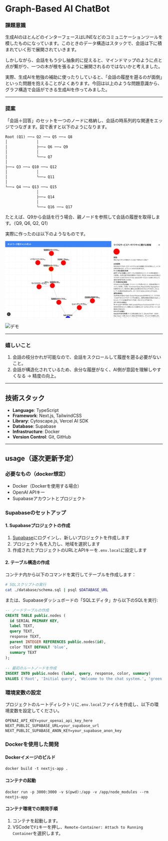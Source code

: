 # Graph-Based AI ChatBot

### 課題意識
生成AIのほとんどのインターフェースはLINEなどのコミュニケーションツールを模したものになっています。このときのデータ構造はスタックで、会話は下に積まれていく形で展開されていきます。

しかしながら、会話をもう少し抽象的に捉えると、マインドマップのように点と点が繋がり、一つの木が根を張るように展開されるのではないかと考えました。

実際、生成AIを勉強の補助に使ったりしていると、「会話の履歴を遡るのが面倒」といった問題を抱えることがよくあります。今回は以上のような問題意識から、グラフ構造で会話ができる生成AIを作ってみました。

---

### 提案
「会話＋回答」のセットを一つのノードに格納し、会話の時系列的な関連をエッジでつなぎます。図で表すと以下のようになります。

```
Root (Q1) ──→ Q2 ──→ Q5 ──→ Q8
│             │
│             ├──→ Q6 ──→ Q9
│             │
│             └──→ Q7
│
├──→ Q3 ──→ Q10 ──→ Q12
│             │
│             └──→ Q11
│
└──→ Q4 ──→ Q13 ──→ Q15
              │
              ├──→ Q14
              │
              └──→ Q16 ──→ Q17
```

たとえば、Q9から会話を行う場合、親ノードを参照して会話の履歴を取得します。（Q9, Q6, Q2, Q1）

実際に作ったのは以下のようなものです。

![会話の枝分かれが可能](./static/2025-04-04_12h03_35.png)



![デモ](https://github.com/user-attachments/assets/fdb31c23-4960-41d0-bb56-e21b32f14224)

---

### 嬉しいこと
1. 会話の枝分かれが可能なので、会話をスクロールして履歴を遡る必要がないこと。
2. 会話が構造化されているため、余分な履歴がなく、AI側が意図を理解しやすくなる → 精度の向上。

---

## 技術スタック

- **Language**: TypeScript  
- **Framework**: Next.js, TailwindCSS  
- **Library**: Cytoscape.js, Vercel AI SDK  
- **Database**: Supabase  
- **Infrastructure**: Docker  
- **Version Control**: Git, GitHub  

---

## usage（逐次更新予定）

### 必要なもの（docker想定）
- Docker（Dockerを使用する場合）
- OpenAI APIキー
- Supabaseアカウントとプロジェクト

### Supabaseのセットアップ

#### 1. Supabaseプロジェクトの作成
1. [Supabase](https://supabase.com/)にログインし、新しいプロジェクトを作成します
2. プロジェクト名を入力し、地域を選択します
3. 作成されたプロジェクトのURLとAPIキーを`.env.local`に設定します

#### 2. テーブル構造の作成
コンテナ内から以下のコマンドを実行してテーブルを作成します：

```bash
# SQLスクリプトの実行
cat ./database/schema.sql | psql $DATABASE_URL
```

または、Supabaseダッシュボードの「SQLエディタ」から以下のSQLを実行:

```sql
-- ノードテーブルの作成
CREATE TABLE public.nodes (
  id SERIAL PRIMARY KEY,
  label TEXT,
  query TEXT,
  response TEXT,
  parent INTEGER REFERENCES public.nodes(id),
  color TEXT DEFAULT 'blue',
  summary TEXT
);

-- 最初のルートノードを作成
INSERT INTO public.nodes (label, query, response, color, summary)
VALUES ('Root', 'Initial query', 'Welcome to the chat system.', 'green', 'Root node');
```


### 環境変数の設定
プロジェクトのルートディレクトリに`.env.local`ファイルを作成し、以下の環境変数を設定してください。

```
OPENAI_API_KEY=your_openai_api_key_here
NEXT_PUBLIC_SUPABASE_URL=your_supabase_url NEXT_PUBLIC_SUPABASE_ANON_KEY=your_supabase_anon_key
```

### Dockerを使用した開発

#### Dockerイメージのビルド
```
docker build -t nextjs-app .
```

#### コンテナの起動
```
docker run -p 3000:3000 -v $(pwd):/app -v /app/node_modules --rm nextjs-app
```

#### コンテナ環境での開発手順
1. コンテナを起動します。
2. VSCodeで`F1`キーを押し、`Remote-Container: Attach to Running Container`を選択します。

